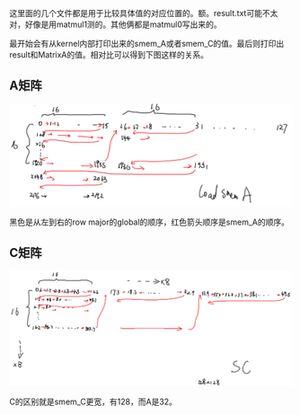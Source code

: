 这里面的几个文件都是用于比较具体值的对应位置的。额。result.txt可能不太对，好像是用matmul1测的。其他俩都是matmul0写出来的。

最开始会有从kernel内部打印出来的smem_A或者smem_C的值。最后则打印出result和MatrixA的值。相对比可以得到下图这样的关系。

## **A矩阵**
![A矩阵](image.png)

黑色是从左到右的row major的global的顺序，红色箭头顺序是smem_A的顺序。


## **C矩阵**
![alt text](image-1.png)

C的区别就是smem_C更宽，有128，而A是32。